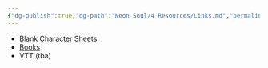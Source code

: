 ```yaml
---
{"dg-publish":true,"dg-path":"Neon Soul/4 Resources/Links.md","permalink":"/neon-soul/4-resources/links/","updated":"2023-11-03T01:01:43.733-04:00"}
---
```


- [Blank Character Sheets](https://drive.google.com/drive/folders/1-gNIQIhRDvQ26owJNL7V9TmxJg3o5zLy?usp=drive_link)
- [Books](https://drive.google.com/drive/folders/1ILxBviThIyPc2dfOVEnalChNuQABtWWM?usp=drive_link)
- VTT (tba)